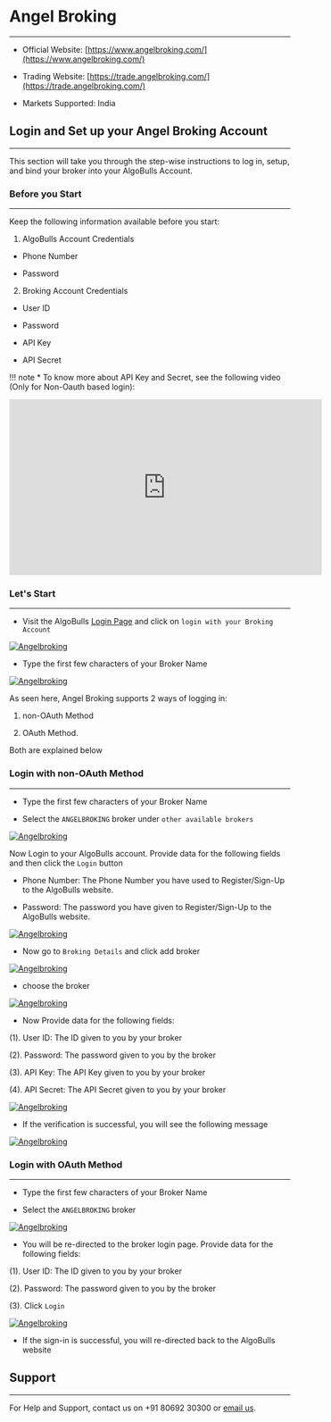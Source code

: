 # Angel Broking
---
* Official Website: [https://www.angelbroking.com/](https://www.angelbroking.com/)

* Trading Website: [https://trade.angelbroking.com/](https://trade.angelbroking.com/)

* Markets Supported: India

## Login and Set up your Angel Broking Account 
---
This section will take you through the step-wise instructions to log in, setup, and bind your broker into your AlgoBulls Account.

### Before you Start
---
Keep the following information available before you start:

1) AlgoBulls Account Credentials

* Phone Number

* Password

2) Broking Account Credentials

* User ID
      
* Password
      
* API Key

* API Secret

!!! note
    * To know more about API Key and Secret, see the following video (Only for Non-Oauth based login):

<iframe width="560" height="315" src="https://www.youtube.com/embed/75vlLNRD3IA" frameborder="0" allow="accelerometer; autoplay; clipboard-write; encrypted-media; gyroscope; picture-in-picture" allowfullscreen></iframe>

### Let's Start
---
* Visit the AlgoBulls [Login Page](https://app.algobulls.com/user/login) and click on `login with your Broking Account`

[ ![Angelbroking](imgs/algo_home.png "Click to Enlarge or Ctrl+Click to open in a new Tab") ](imgs/algo_home.png)

* Type the first few characters of your Broker Name 

[ ![Angelbroking](imgs/angelbroking/angelbroking_search.png "Click to Enlarge or Ctrl+Click to open in a new Tab") ](imgs/angelbroking/angelbroking_search.png)

As seen here, Angel Broking supports 2 ways of logging in:

1. non-OAuth Method 

2. OAuth Method.
     
Both are explained below

### Login with non-OAuth Method
---

* Type the first few characters of your Broker Name

* Select the `ANGELBROKING` broker under `other available brokers`

[ ![Angelbroking](imgs/angelbroking/angelbroking_nonoauth.png "Click to Enlarge or Ctrl+Click to open in a new Tab") ](imgs/angelbroking/angelbroking_nonoauth.png)

Now Login to your AlgoBulls account. Provide data for the following fields and then click the `Login` button

* Phone Number: The Phone Number you have used to Register/Sign-Up to the AlgoBulls website.

* Password: The password you have given to Register/Sign-Up to the AlgoBulls website.

[ ![Angelbroking](imgs/sign-in-2.png "Click to Enlarge or Ctrl+Click to open in a new Tab") ](imgs/sign-in-2.png)

* Now go to `Broking Details` and click add broker

[ ![Angelbroking](imgs/brokingdetails.png "Click to Enlarge or Ctrl+Click to open in a new Tab") ](imgs/brokingdetails.png)

* choose the broker 

[ ![Angelbroking](imgs/angelbroking/angelbroking_selectbroker_non.png "Click to Enlarge or Ctrl+Click to open in a new Tab") ](imgs/angelbroking/angelbroking_selectbroker_non.png)

* Now Provide data for the following fields:

(1). User ID: The ID given to you by your broker

(2). Password: The password given to you by the broker

(3). API Key: The API Key given to you by your broker

(4). API Secret: The API Secret given to you by your broker

[ ![Angelbroking](imgs/angelbroking/angelbroking_2.png "Click to Enlarge or Ctrl+Click to open in a new Tab") ](imgs/angelbroking/angelbroking_2.png)

* If the verification is successful, you will see the following message

[ ![Angelbroking](imgs/success_login.png "Click to Enlarge or Ctrl+Click to open in a new Tab") ](imgs/success_login.png)

### Login with OAuth Method
---
* Type the first few characters of your Broker Name

* Select the `ANGELBROKING` broker

[ ![Angelbroking](imgs/angelbroking/angelbroking_oauth.png "Click to Enlarge or Ctrl+Click to open in a new Tab") ](imgs/angelbroking/angelbroking_oauth.png)

* You will be re-directed to the broker login page. Provide data for the following fields:

(1). User ID: The ID given to you by your broker

(2). Password: The password given to you by the broker

(3). Click `Login`

[ ![Angelbroking](imgs/angelbroking/angelbroking_2_oauth.png "Click to Enlarge or Ctrl+Click to open in a new Tab") ](imgs/angelbroking/angelbroking_2_oauth.png)

* If the sign-in is successful, you will re-directed back to the AlgoBulls website

## Support
---
For Help and Support, contact us on +91 80692 30300 or [email us](mailto:support@algobulls.com).

